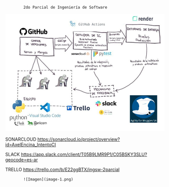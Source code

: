             2do Parcial de Ingeniería de Software
![Esquema](image.png)

SONARCLOUD
https://sonarcloud.io/project/overview?id=AxelEncina_IntentoCI

SLACK
https://app.slack.com/client/T05B9LMR9P1/C05BSKY3SLU?geocode=es-ar

TRELLO
https://trello.com/b/E22ggBTX/ingsw-2parcial

            ![Imagen](image-1.png)